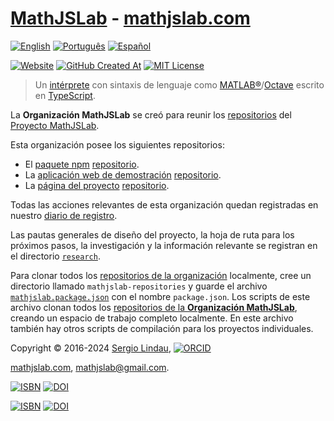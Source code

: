 # [MathJSLab](https://mathjslab.com/) - [mathjslab.com](https://mathjslab.com/)

[![English](https://img.shields.io/badge/English-blue)](README.md)
[![Português](https://img.shields.io/badge/Portugu%C3%AAs-blue)](LEIAME.md)
[![Español](https://img.shields.io/badge/Espa%C3%B1ol-8484FF)](LEAME.md)


[![Website](https://img.shields.io/website?url=https%3A%2F%2Fmathjslab.com%2F)](https://mathjslab.com/)
[![GitHub Created At](https://img.shields.io/github/created-at/MathJSLab/mathjslab-www)](https://github.com/MathJSLab/.github)
[![MIT License](https://img.shields.io/npm/l/mathjslab)](https://github.com/MathJSLab/mathjslab/blob/main/LICENSE)

> Un [intérprete](https://es.wikipedia.org/wiki/Int%C3%A9rprete_(inform%C3%A1tica)) con sintaxis de lenguaje como [MATLAB&reg;](https://www.mathworks.com/)/[Octave](https://www.gnu.org/software/octave/) escrito en [TypeScript](https://www.typescriptlang.org/).


La **Organización MathJSLab** se creó para reunir los [repositorios](https://github.com/orgs/MathJSLab/repositories) del [Proyecto MathJSLab](https://mathjslab.com/).

Esta organización posee los siguientes repositorios:
- El [paquete npm](https://www.npmjs.com/package/mathjslab) [repositorio](https://github.com/MathJSLab/mathjslab).
- La [aplicación web de demostración](https://app.mathjslab.com) [repositorio](https://github.com/MathJSLab/mathjslab-app).
- La [página del proyecto](https://mathjslab.com) [repositorio](https://github.com/MathJSLab/mathjslab-www).

Todas las acciones relevantes de esta organización quedan registradas en nuestro [diario de registro](../LOGBOOK.md).

Las pautas generales de diseño del proyecto, la hoja de ruta para los próximos pasos, la investigación y la información relevante se registran en el directorio [`research`](https://github.com/MathJSLab/.github/tree/main/research).

Para clonar todos los [repositorios de la organización](https://github.com/orgs/MathJSLab/repositories) localmente, cree un directorio llamado `mathjslab-repositories` y guarde el archivo [`mathjslab.package.json`](https://github.com/MathJSLab/.github/blob/main/data/mathjslab.package.json) con el nombre `package.json`. Los scripts de este archivo clonan todos los [repositorios de la **Organización MathJSLab**](https://github.com/orgs/MathJSLab/repositories), creando un espacio de trabajo completo localmente. En este archivo también hay otros scripts de compilación para los proyectos individuales.


Copyright &copy; 2016-2024 [Sergio Lindau](mailto:sergiolindau@gmail.com), [![ORCID](https://img.shields.io/badge/ORCID-0009--0006--9115--0291-blue)](https://orcid.org/0009-0006-9115-0291)

[mathjslab.com](https://mathjslab.com/), [mathjslab@gmail.com](mailto:mathjslab@gmail.com).

[![ISBN](https://img.shields.io/badge/ISBN-978--65--00--82338--7-blue?style=flat&link=https://grp.isbn-international.org/search/piid_solr?keys=978-65-00-82338-7)](https://grp.isbn-international.org/search/piid_solr?keys=978-65-00-82338-7)
[![DOI](https://zenodo.org/badge/DOI/10.5281/zenodo.8396265.svg)](https://doi.org/10.5281/zenodo.8396265)

[![ISBN](https://img.shields.io/badge/ISBN-978--65--00--84828--1-blue?style=flat&link=https://grp.isbn-international.org/search/piid_solr?keys=978-65-00-84828-1)](https://grp.isbn-international.org/search/piid_solr?keys=978-65-00-84828-1)
[![DOI](https://zenodo.org/badge/DOI/10.5281/zenodo.8396263.svg)](https://doi.org/10.5281/zenodo.8396263)
